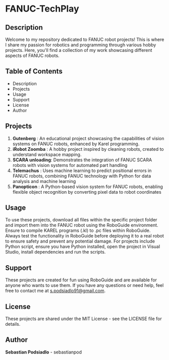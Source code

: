 # FANUC-TechPlay

## Description
Welcome to my repository dedicated to FANUC robot projects! This is where I share my passion for robotics and programming through various hobby projects. Here, you'll find a collection of my work showcasing different aspects of FANUC robots.

## Table of Contents
- Description
- Projects
- Usage
- Support
- License
- Author

## Projects
1. **Gutenberg**      : An educational project showcasing the capabilities of vision systems on FANUC robots, enhanced by Karel programming.
2. **iRobot Zoomba**  : A hobby project inspired by cleaning robots, created to understand workspace mapping.
3. **SCARA unloading**: Demonstrates the integration of FANUC SCARA robots with vision systems for automated part handling
4. **Telemachus**     : Uses machine learning to predict positional errors in FANUC robots, combining FANUC technology with Python for data analysis and machine learning
5. **Panopticon**     : A Python-based vision system for FANUC robots, enabling flexible object recognition by converting pixel data to robot coordinates

## Usage
To use these projects, download all files within the specific project folder and import them into the FANUC robot using the RoboGuide environment. Ensure to compile KAREL programs (.kl) to .pc files within RoboGuide. Always test the functionality in RoboGuide before deploying it to a real robot to ensure safety and prevent any potential damage. For projects include Python script, ensure you have Python installed, open the project in Visual Studio, install dependencies and run the scripts.

## Support
These projects are created for fun using RoboGuide and are available for anyone who wants to use them. If you have any questions or need help, feel free to contact me at s.podsiadlo91@gmail.com.

## License
These projects are shared under the MIT License - see the LICENSE file for details.

## Author
**Sebastian Podsiadlo** - sebastianpod
